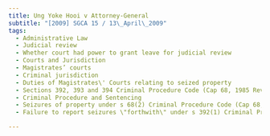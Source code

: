 ```yaml
---
title: Ung Yoke Hooi v Attorney-General 
subtitle: "[2009] SGCA 15 / 13\_April\_2009"
tags:
  - Administrative Law
  - Judicial review
  - Whether court had power to grant leave for judicial review
  - Courts and Jurisdiction
  - Magistrates’ courts
  - Criminal jurisdiction
  - Duties of Magistrates\' Courts relating to seized property
  - Sections 392, 393 and 394 Criminal Procedure Code (Cap 68, 1985 Rev Ed)
  - Criminal Procedure and Sentencing
  - Seizures of property under s 68(2) Criminal Procedure Code (Cap 68, 1985 Rev Ed)
  - Failure to report seizures \"forthwith\" under s 392(1) Criminal Procedure Code was a breach and amounted to procedural impropriety

---
```


